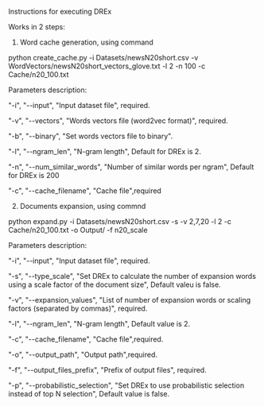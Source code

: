Instructions for executing DREx

Works in 2 steps:
1. Word cache generation, using command

python create_cache.py -i Datasets/newsN20short.csv -v WordVectors/newsN20short_vectors_glove.txt -l 2 -n 100 -c Cache/n20_100.txt

Parameters description:

"-i", "--input", "Input dataset file", required.

"-v", "--vectors", "Words vectors file (word2vec format)", required.

"-b", "--binary", "Set words vectors file to binary".

"-l", "--ngram_len", "N-gram length", Default for DREx is 2.

"-n", "--num_similar_words", "Number of similar words per ngram", Default for DREx is 200

"-c", "--cache_filename", "Cache file",required


2. Documents expansion, using commnd

python expand.py -i Datasets/newsN20short.csv -s -v 2,7,20 -l 2 -c Cache/n20_100.txt -o Output/ -f n20_scale

Parameters description:

"-i", "--input", "Input dataset file", required.

"-s", "--type_scale", "Set DREx to calculate the number of expansion words using a scale factor of the document size", Default valeu is false.

"-v", "--expansion_values", "List of number of expansion words or scaling factors (separated by commas)", required.

"-l", "--ngram_len", "N-gram length", Default value is 2.

"-c", "--cache_filename", "Cache file",required.

"-o", "--output_path", "Output path",required.

"-f", "--output_files_prefix", "Prefix of output files", required.

"-p", "--probabilistic_selection", "Set DREx to use probabilistic selection instead of top N selection", Default value is false.
